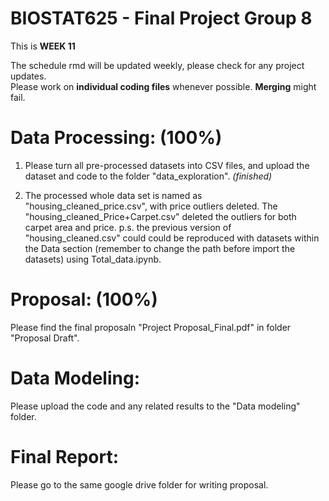 # BIOSTAT625 - Final Project Group 8

This is **WEEK 11**

The schedule rmd will be updated weekly, please check for any project updates.\
Please work on **individual coding files** whenever possible. **Merging** might fail.

# Data Processing: (100%)

1. Please turn all pre-processed datasets into CSV files, and upload the dataset and code to the folder "data_exploration". *(finished)* 

2. The processed whole data set is named as "housing_cleaned_price.csv", with price outliers deleted. The "housing_cleaned_Price+Carpet.csv" deleted the outliers for both carpet area and price.
   p.s. the previous version of "housing_cleaned.csv" could could be reproduced with datasets within the Data section (remember to change the path before import the datasets) using Total_data.ipynb.

# Proposal: (100%)

Please find the final proposaln "Project Proposal_Final.pdf" in folder "Proposal Draft".

# Data Modeling:

Please upload the code and any related results to the "Data modeling" folder. 

# Final Report:

Please go to the same google drive folder for writing proposal.
